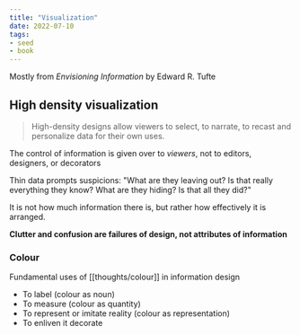 ```yaml
---
title: "Visualization"
date: 2022-07-10
tags:
- seed
- book
---
```


Mostly from *Envisioning Information* by Edward R. Tufte

## High density visualization

> High-density designs allow viewers to select, to narrate, to recast and personalize data for their own uses.

The control of information is given over to *viewers*, not to editors, designers, or decorators

Thin data prompts suspicions: "What are they leaving out? Is that really everything they know? What are they hiding? Is that all they did?"

It is not how much information there is, but rather how effectively it is arranged.

**Clutter and confusion are failures of design, not attributes of information**

### Colour
Fundamental uses of [[thoughts/colour]] in information design
- To label (colour as noun)
- To measure (colour as quantity)
- To represent or imitate reality (colour as representation)
- To enliven it decorate